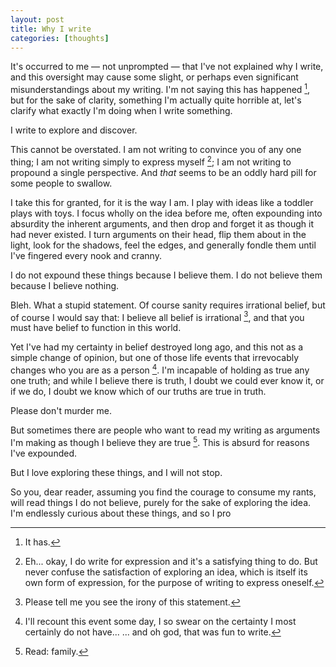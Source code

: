 ```yaml
---
layout: post
title: Why I write
categories: [thoughts]
---
```


It's occurred to me — not unprompted — that I've not explained why I write, and this oversight may cause some slight, or perhaps even significant misunderstandings about my writing. I'm not saying this has happened [^1], but for the sake of clarity, something I'm actually quite horrible at, let's clarify what exactly I'm doing when I write something.

I write to explore and discover.

This cannot be overstated. I am not writing to convince you of any one thing; I am not writing simply to express myself [^2]; I am not writing to propound a single perspective. And _that_ seems to be an oddly hard pill for some people to swallow. 

I take this for granted, for it is the way I am. I play with ideas like a toddler plays with toys. I focus wholly on the idea before me, often expounding into absurdity the inherent arguments, and then drop and forget it as though it had never existed. I turn arguments on their head, flip them about in the light, look for the shadows, feel the edges, and generally fondle them until I've fingered every nook and cranny. 

I do not expound these things because I believe them. I do not believe them because I believe nothing.

Bleh. What a stupid statement. Of course sanity requires irrational belief, but of course I would say that: I believe all belief is irrational [^3], and that you must have belief to function in this world.

Yet I've had my certainty in belief destroyed long ago, and this not as a simple change of opinion, but one of those life events that irrevocably changes who you are as a person [^4]. I'm incapable of holding as true any one truth; and while I believe there is truth, I doubt we could ever know it, or if we do, I doubt we know which of our truths are true in truth. 

Please don't murder me.

But sometimes there are people who want to read my writing as arguments I'm making as though I believe they are true [^5]. This is absurd for reasons I've expounded. 

But I love exploring these things, and I will not stop.

So you, dear reader, assuming you find the courage to consume my rants, will read things I do not believe, purely for the sake of exploring the idea. I'm endlessly curious about these things, and so I pro





[^1]: It has.
[^2]: Eh... okay, I do write for expression and it's a satisfying thing to do. But never confuse the satisfaction of exploring an idea, which is itself its own form of expression, for the purpose of writing to express oneself. 
[^3]: Please tell me you see the irony of this statement.
[^4]: I'll recount this event some day, I so swear on the certainty I most certainly do not have... ... and oh god, that was fun to write.
[^5]: Read: family.
